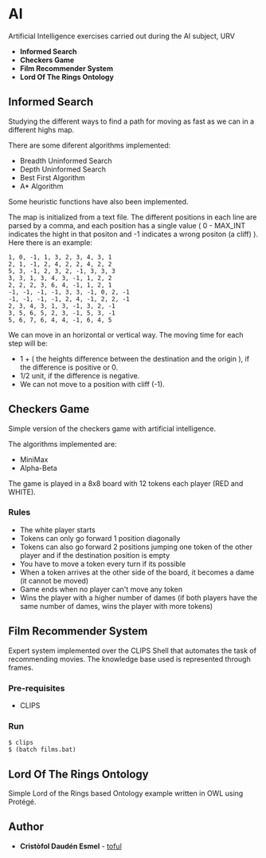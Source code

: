 # AI
Artificial Intelligence exercises carried out during the AI subject, URV
* **Informed Search**
* **Checkers Game**
* **Film Recommender System**
* **Lord Of The Rings Ontology**

## Informed Search
Studying the different ways to find a path for moving as fast as we can in a different highs map.

There are some diferent algorithms implemented:
* Breadth Uninformed Search
* Depth Uninformed Search
* Best First Algorithm
* A* Algorithm

Some heuristic functions have also been implemented.

The map is initialized from a text file. The different positions in each line are parsed by a comma, and each position has a single value ( 0 - MAX_INT indicates the hight in that positon and -1 indicates a wrong positon (a cliff) ). Here there is an example:
```
1, 0, -1, 1, 3, 2, 3, 4, 3, 1
2, 1, -1, 2, 4, 2, 2, 4, 2, 2
5, 3, -1, 2, 3, 2, -1, 3, 3, 3
3, 3, 1, 3, 4, 3, -1, 1, 2, 2
2, 2, 2, 3, 6, 4, -1, 1, 2, 1
-1, -1, -1, -1, 3, 3, -1, 0, 2, -1
-1, -1, -1, -1, 2, 4, -1, 2, 2, -1
2, 3, 4, 3, 1, 3, -1, 3, 2, -1
3, 5, 6, 5, 2, 3, -1, 5, 3, -1
5, 6, 7, 6, 4, 4, -1, 6, 4, 5
```
We can move in an horizontal or vertical way. The moving time for each step will be:
* 1 + ( the heights difference  between the destination and the origin ), if the difference is positive or 0.
* 1/2 unit, if the difference is negative.
* We can not move to a position with cliff (-1).

## Checkers Game
Simple version of the checkers game with artificial intelligence.

The algorithms implemented are:
* MiniMax
* Alpha-Beta

The game is played in a 8x8 board with 12 tokens each player (RED and WHITE).

### Rules
* The white player starts
* Tokens can only go forward 1 position diagonally
* Tokens can also go forward 2 positions jumping one token of the other player and if the destination position is empty
* You have to move a token every turn if its possible
* When a token arrives at the other side of the board, it becomes a dame (it cannot be moved)
* Game ends when no player can't move any token
* Wins the player with a higher number of dames (if both players have the same number of dames, wins the player with more tokens)

## Film Recommender System
Expert system implemented over the CLIPS Shell that automates the task of recommending movies.
The knowledge base used is represented through frames.

### Pre-requisites
* CLIPS

### Run
```
$ clips
$ (batch films.bat)
```

## Lord Of The Rings Ontology
Simple Lord of the Rings based Ontology example written in OWL using Protégé.

## Author

* **Cristòfol Daudén Esmel** - [toful](https://github.com/toful)
